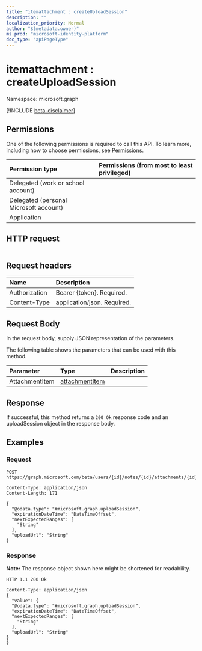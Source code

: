 ```yaml
---
title: "itemattachment : createUploadSession"
description: ""
localization_priority: Normal
author: "$(metadata.owner)"
ms.prod: "microsoft-identity-platform"
doc_type: "apiPageType"
---
```


# itemattachment : createUploadSession

Namespace: microsoft.graph

[!INCLUDE [beta-disclaimer](../../includes/beta-disclaimer.md)]

## Permissions

One of the following permissions is required to call this API. To learn more, including how to choose permissions, see [Permissions](/graph/permissions-reference).

| Permission type                        | Permissions (from most to least privileged) |
| :------------------------------------- | :------------------------------------------ |
| Delegated (work or school account)     |                                             |
| Delegated (personal Microsoft account) |                                             |
| Application                            |                                             |

## HTTP request

<!-- {
  "blockType": "ignored"
}
-->

```http

```

## Request headers

| Name          | Description                 |
| :------------ | :-------------------------- |
| Authorization | Bearer {token}. Required.   |
| Content-Type  | application/json. Required. |

## Request Body

In the request body, supply JSON representation of the parameters.

<!-- Actions and Functions -->

The following table shows the parameters that can be used with this method.

| Parameter      | Type                                             | Description |
| :------------- | :----------------------------------------------- | :---------- |
| AttachmentItem | [attachmentItem](../resources/attachmentitem.md) |             |

<!-- CRUD Methods -->

## Response

If successful, this method returns a `200 Ok` response code and an uploadSession object in the response body.

## Examples

### Request

<!-- {
  "blockType": "request",
  "name": "itemattachment_createuploadsession"
}
-->

```http
POST https://graph.microsoft.com/beta/users/{id}/notes/{id}/attachments/{id}/createUploadSession

Content-Type: application/json
Content-Length: 171

{
  "@odata.type": "#microsoft.graph.uploadSession",
  "expirationDateTime": "DateTimeOffset",
  "nextExpectedRanges": [
    "String"
  ],
  "uploadUrl": "String"
}

```

### Response

**Note:** The response object shown here might be shortened for readability.

<!-- {
  "blockType": "response",
  "truncated": true,
  "@odata.type": "Microsoft.OutlookServices.uploadSession"
}
-->

```http
HTTP 1.1 200 Ok

Content-Type: application/json
{
  "value": {
  "@odata.type": "#microsoft.graph.uploadSession",
  "expirationDateTime": "DateTimeOffset",
  "nextExpectedRanges": [
    "String"
  ],
  "uploadUrl": "String"
}
}

```
